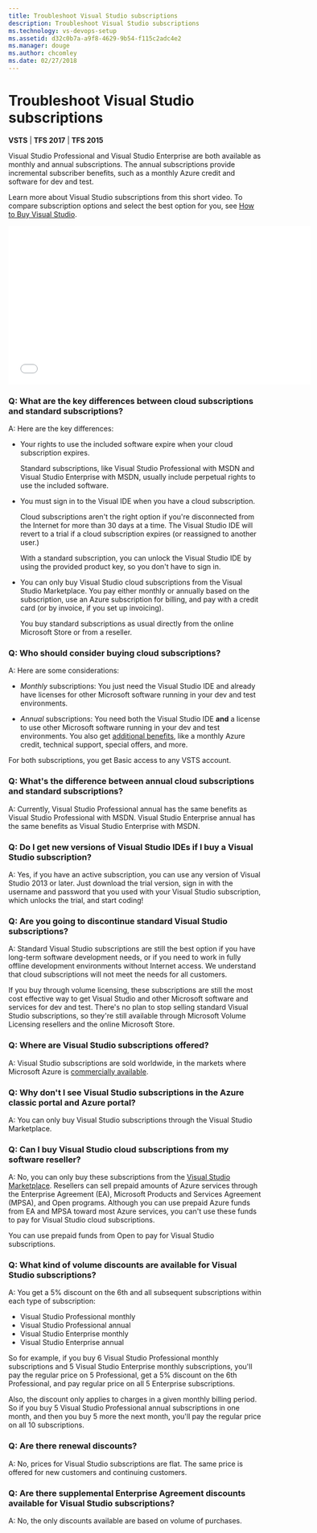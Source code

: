 ```yaml
---
title: Troubleshoot Visual Studio subscriptions 
description: Troubleshoot Visual Studio subscriptions
ms.technology: vs-devops-setup
ms.assetid: d32c0b7a-a9f8-4629-9b54-f115c2adc4e2
ms.manager: douge
ms.author: chcomley
ms.date: 02/27/2018
---
```

# Troubleshoot Visual Studio subscriptions

**VSTS** | **TFS 2017** | **TFS 2015**

Visual Studio Professional and Visual Studio Enterprise
are both available as monthly and annual subscriptions.
The annual subscriptions provide incremental subscriber benefits,
such as a monthly Azure credit and software for dev and test.

Learn more about Visual Studio subscriptions from this short video. To compare subscription options and select the best option for you, see [How to Buy Visual Studio](https://www.visualstudio.com/products/how-to-buy-vs).

<iframe src="//channel9.msdn.com/Events/Visual-Studio/Connect-event-2015/How-to-buy-Visual-Studio-cloud-subscriptions/player" width="600" height="315" allowFullScreen="true" frameBorder="0"></iframe>

### Q: What are the key differences between cloud subscriptions and standard subscriptions?

A: Here are the key differences:

* Your rights to use the included software expire when your cloud subscription expires.

  Standard subscriptions, like Visual Studio Professional with MSDN and Visual Studio Enterprise with MSDN, usually include perpetual rights to use the included software.

* You must sign in to the Visual IDE when you have a cloud subscription.

  Cloud subscriptions aren't the right option if you're disconnected from the Internet for more than 30 days at a time. The Visual Studio IDE will revert to a trial if a cloud subscription expires (or reassigned to another user.)

  With a standard subscription, you can unlock the Visual Studio IDE by using the provided product key, so you don't have to sign in.

* You can only buy Visual Studio cloud subscriptions from the Visual Studio Marketplace. You pay either monthly or annually based on the subscription, use an Azure subscription for billing, and pay with a credit card (or by invoice, if you set up invoicing).

   You buy standard subscriptions as usual directly from the online Microsoft Store or from a reseller.

### Q: Who should consider buying cloud subscriptions?

A:  Here are some considerations:

* *Monthly* subscriptions: You just need the Visual Studio IDE and already have licenses for other Microsoft software running in your dev and test environments.

* *Annual* subscriptions: You need both the Visual Studio IDE **and** a license to use other Microsoft software running in your dev and test environments. You also get [additional benefits](https://www.visualstudio.com/products/subscriber-benefits-vs), like a monthly Azure credit, technical support, special offers, and more.

For both subscriptions, you get Basic access
to any VSTS account.

### Q: What's the difference between annual cloud subscriptions and standard subscriptions?

A:  Currently, Visual Studio Professional annual
has the same benefits as Visual Studio Professional
with MSDN. Visual Studio Enterprise annual has the
same benefits as Visual Studio Enterprise with MSDN.

### Q: Do I get new versions of Visual Studio IDEs if I buy a Visual Studio subscription?

A:  Yes, if you have an active subscription,
you can use any version of Visual Studio 2013 or later.
Just download the trial version,
sign in with the username and password that
you used with your Visual Studio subscription,
which unlocks the trial, and start coding!

### Q: Are you going to discontinue standard Visual Studio subscriptions?

A:  Standard Visual Studio subscriptions are still the best option if you have
long-term software development needs, or if you need to work
in fully offline development environments without Internet access.
We understand that cloud subscriptions will not meet the needs for all customers.

If you buy through volume licensing, these subscriptions are still
the most cost effective way to get Visual Studio and other
Microsoft software and services for dev and test. 
There's no plan to stop selling standard Visual Studio subscriptions,
so they're still available through Microsoft Volume Licensing
resellers and the online Microsoft Store.

### Q: Where are Visual Studio subscriptions offered?

A:  Visual Studio subscriptions are sold worldwide,
in the markets where Microsoft Azure is
[commercially available](https://azure.microsoft.com/en-us/pricing/faq/).

### Q: Why don't I see Visual Studio subscriptions in the Azure classic portal and Azure portal?

A:  You can only buy Visual Studio subscriptions
through the Visual Studio Marketplace.

### Q: Can I buy Visual Studio cloud subscriptions from my software reseller?

A:  No, you can only buy these subscriptions from the
[Visual Studio Marketplace](https://marketplace.visualstudio.com).
Resellers can sell prepaid amounts of Azure services
through the Enterprise Agreement (EA), Microsoft Products
and Services Agreement (MPSA), and Open programs.
Although you can use prepaid Azure funds from EA and
MPSA toward most Azure services, you can't
use these funds to pay for Visual Studio cloud subscriptions.

You can use prepaid funds from Open to pay for Visual Studio subscriptions.

### Q: What kind of volume discounts are available for Visual Studio subscriptions?

A:  You get a 5% discount on the 6th and all subsequent
subscriptions within each type of subscription:

* Visual Studio Professional monthly
* Visual Studio Professional annual
* Visual Studio Enterprise monthly
* Visual Studio Enterprise annual

So for example, if you buy 6 Visual Studio Professional
monthly subscriptions and 5 Visual Studio Enterprise
monthly subscriptions, you'll pay the regular price on
5 Professional, get a 5% discount on the 6th Professional,
and pay regular price on all 5 Enterprise subscriptions.

Also, the discount only applies to charges in a given monthly
billing period. So if you buy 5 Visual Studio Professional annual
subscriptions in one month, and then you buy 5 more the next month,
you'll pay the regular price on all 10 subscriptions.

### Q: Are there renewal discounts?

A:  No, prices for Visual Studio subscriptions are flat.
The same price is offered for new customers and continuing customers.

### Q: Are there supplemental Enterprise Agreement discounts available for Visual Studio subscriptions?

A:  No, the only discounts available are based on volume of purchases.
